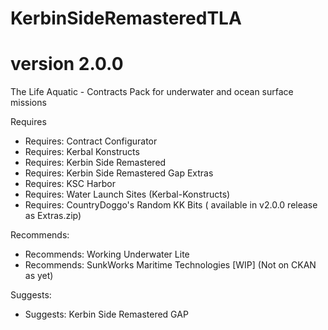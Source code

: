 # KerbinSideRemasteredTLA
# version 2.0.0
The Life Aquatic - Contracts Pack for underwater and ocean surface missions

Requires
- Requires: Contract Configurator
- Requires: Kerbal Konstructs
- Requires: Kerbin Side Remastered
- Requires: Kerbin Side Remastered Gap Extras
- Requires: KSC Harbor
- Requires: Water Launch Sites (Kerbal-Konstructs)
- Requires: CountryDoggo's Random KK Bits ( available in v2.0.0 release as Extras.zip)


Recommends:
- Recommends: Working Underwater Lite
- Recommends: SunkWorks Maritime Technologies [WIP] (Not on CKAN as yet)

Suggests:
- Suggests: Kerbin Side Remastered GAP 





